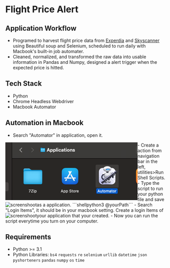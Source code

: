 # Flight Price Alert

## Application Workflow
- Programed to harvest flight price data from [Experdia](www.expedia.com.hk) and [Skyscanner](www.skyscanner.com.hk) using Beautiful soup and Selenium, scheduled to run daily with Macbook's built-in job automater.
- Cleaned, normalized, and transformed the raw data into usable information in Pandas and Numpy, designed a alert trigger when the expected price is hitted.

## Tech Stack
- Python
- Chrome Headless Webdriver
- Macbook Automator

## Automation in Macbook
- Search "Automator" in application, open it.
<img alt="screenshoot"  src="https://raw.githubusercontent.com/hlpangaa/python-web-scraping/master/assets/0.png" align="left" />
- Create a action from navigation bar in the left, utilities>Run Shell Scripts. 
- Type the script to run your python file and save as a application.
  ```shellpython3 @yourPath```
<img alt="screenshoot"  src="https://raw.githubusercontent.com/hlpangaa/python-web-scraping/master/assets/1.png" align="left" />
- Search "Login Items", it should be in your macbook setting. Create a login Items of your application that your created.
<img alt="screenshoot"  src="https://raw.githubusercontent.com/hlpangaa/python-web-scraping/master/assets/2.png" align="left" />
- Now you can run the script everytime you turn on your computer.

## Requirements
* Python >= 3.1
* Python Libraries: `bs4` `requests` `re` `selenium` `urllib` `datetime` `json` `pyshorteners` `pandas` `numpy` `os` `time`
